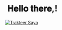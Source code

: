 <h1> 𝐇𝐞𝐥𝐥𝐨 𝐭𝐡𝐞𝐫𝐞,<Achmadcstllo />! <img src="https://github.com/ABSphreak/ABSphreak/blob/master/gifs/Hi.gif" width="30px"></h1> 
<a href="https://trakteer.id/Achmdcstllo" target="_blank"><img id="wse-buttons-preview" src="https://cdn.trakteer.id/images/embed/trbtn-red-1.png" height="40" style="border:0px;height:40px;" alt="Trakteer Saya"></a>

